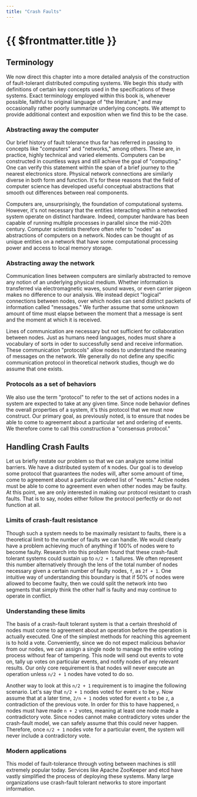 ```yaml
---
title: "Crash Faults"
---
```


# {{ $frontmatter.title }}

## Terminology

We now direct this chapter into a more detailed analysis of the construction of fault-tolerant distributed computing systems. We begin this study with definitions of certain key concepts used in the specifications of these systems. Exact terminology employed within this book is, whenever possible, faithful to original language of "the literature," and may occasionally rather poorly summarize underlying concepts. We attempt to provide additional context and exposition when we find this to be the case.

### Abstracting away the computer

Our brief history of fault tolerance thus far has referred in passing to concepts like "computers" and "networks," among others. These are, in practice, highly technical and varied elements. Computers can be constructed in countless ways and still achieve the goal of "computing." One can verify this statement within the span of a brief journey to the nearest electronics store. Physical network connections are similarly diverse in both form and function. It's for these reasons that the field of computer science has developed useful conceptual abstractions that smooth out differences between real components.

Computers are, unsurprisingly, the foundation of computational systems. However, it's not necessary that the entities interacting within a networked system operate on distinct hardware. Indeed, computer hardware has been capable of running multiple processes in parallel since the mid-20th century. Computer scientists therefore often refer to "nodes" as abstractions of computers on a network. Nodes can be thought of as unique entities on a network that have some computational processing power and access to local memory storage.

### Abstracting away the network

Communication lines between computers are similarly abstracted to remove any notion of an underlying physical medium. Whether information is transferred via electromagnetic waves, sound waves, or even carrier pigeon makes no difference to our analysis. We instead depict "logical" connections between nodes, over which nodes can send distinct packets of information called "messages." We further assume that some unknown amount of time must elapse between the moment that a message is sent and the moment at which it is received.

Lines of communication are necessary but not sufficient for collaboration between nodes. Just as humans need languages, nodes must share a vocabulary of sorts in oder to successfully send and receive information. These communication "protocols" allow nodes to understand the meaning of messages on the network. We generally do not define any specific communication protocol in theoretical network studies, though we do assume that one exists.

### Protocols as a set of behaviors

We also use the term "protocol" to refer to the set of actions nodes in a system are expected to take at any given time. Since node behavior defines the overall properties of a system, it's this protocol that we must now construct. Our primary goal, as previously noted, is to ensure that nodes be able to come to agreement about a particular set and ordering of events. We therefore come to call this construction a "consensus protocol."

## Handling Crash Faults

Let us briefly restate our problem so that we can analyze some initial barriers. We have a distributed system of `N` nodes. Our goal is to develop some protocol that guarantees the nodes will, after some amount of time, come to agreement about a particular ordered list of "events." Active nodes must be able to come to agreement even when other nodes may be faulty. At this point, we are only interested in making our protocol resistant to crash faults. That is to say, nodes either follow the protocol perfectly or do not function at all.

### Limits of crash-fault resistance

Though such a system needs to be maximally resistant to faults, there is a theoretical limit to the number of faults we can handle. We would clearly have a problem achieving much of anything if 100% of nodes were to become faulty. Research into this problem found that these crash-fault tolerant systems could sustain up to `n/2 + 1` failures. We often represent this number alternatively through the lens of the total number of nodes necessary given a certain number of faulty nodes, `f`, as `2f + 1`. One intuitive way of understanding this boundary is that if 50% of nodes were allowed to become faulty, then we could split the network into two segments that simply think the other half is faulty and may continue to operate in conflict.

### Understanding these limits

The basis of a crash-fault tolerant system is that a certain threshold of nodes must come to agreement about an operation before the operation is actually executed. One of the simplest methods for reaching this agreement is to hold a vote. Conveniently, since we do not expect malicious behavior from our nodes, we can assign a single node to manage the entire voting process without fear of tampering. This node will send out events to vote on, tally up votes on particular events, and notify nodes of any relevant results. Our only core requirement is that nodes will never execute an operation unless `n/2 + 1` nodes have voted to do so.

Another way to look at this `n/2 + 1` requirement is to imagine the following scenario. Let's say that `n/2 + 1` nodes voted for event `x` to be `y`. Now assume that at a later time, `2/n + 1` nodes voted for event `x` to be `z`, a contradiction of the previous vote. In order for this to have happened, `n` nodes must have made `n + 2` votes, meaning at least one node made a contradictory vote. Since nodes cannot make contradictory votes under the crash-fault model, we can safely assume that this could never happen. Therefore, once `n/2 + 1` nodes vote for a particular event, the system will never include a contradictory vote.

### Modern applications

This model of fault-tolerance through voting between machines is still extremely popular today. Services like Apache ZooKeeper and etcd have vastly simplified the process of deploying these systems. Many large organizations use crash-fault tolerant networks to store important information.
